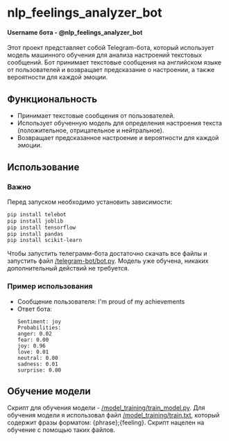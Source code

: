 # nlp_feelings_analyzer_bot
#### Username бота - @nlp_feelings_analyzer_bot

Этот проект представляет собой Telegram-бота, который использует модель машинного обучения для анализа настроений текстовых сообщений. Бот принимает текстовые сообщения на английском языке от пользователей и возвращает предсказание о настроении, а также вероятности для каждой эмоции.

## Функциональность

- Принимает текстовые сообщения от пользователей.
- Использует обученную модель для определения настроения текста (положительное, отрицательное и нейтральное).
- Возвращает предсказанное настроение и вероятности для каждой эмоции.

## Использование

### Важно
Перед запуском необходимо установить зависимости:
```bash
pip install telebot
pip install joblib
pip install tensorflow
pip install pandas
pip install scikit-learn
```

Чтобы запустить телеграмм-бота достаточно скачать все файлы и запустить файл [/telegram-bot/bot.py](telegram_bot/bot.py). Модель уже обучена, никаких дополнительный действий не требуется.

### Пример использования
- Сообщение пользователя: I'm proud of my achievements
- Ответ бота:
  ```
  Sentiment: joy
  Probabilities:
  anger: 0.02
  fear: 0.00
  joy: 0.96
  love: 0.01
  neutral: 0.00
  sadness: 0.01
  surprise: 0.00
  ```

## Обучение модели
Скрипт для обучения модели - [/model_training/train_model.py](model_training/train_model.py). Для обучения модели я использовал файл [/model_training/train.txt](/model_training/train.txt), который содержит фразы форматом: {phrase};{feeling}. Скрипт нацелен на обучение с помощью таких файлов. 
